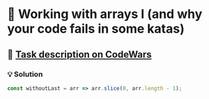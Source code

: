 # 📝 Working with arrays I (and why your code fails in some katas)

## 🔗 [Task description on CodeWars](https://www.codewars.com/kata/5a4ff3c5fd56cbaf9800003e)

### 💡 Solution

```javascript
const withoutLast = arr => arr.slice(0, arr.length - 1);
```
